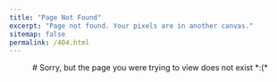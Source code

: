 ```yaml
---
title: "Page Not Found"
excerpt: "Page not found. Your pixels are in another canvas."
sitemap: false
permalink: /404.html
---
```


<p align="center">
# Sorry, but the page you were trying to view does not exist *:(*
</p>